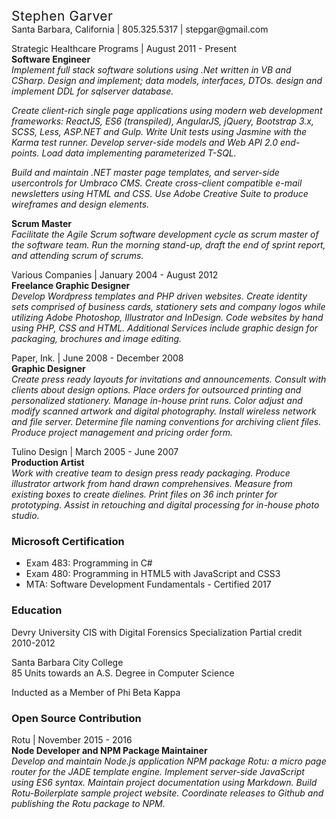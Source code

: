 <h2 style="font-weight: normal; letter-spacing: .5px; margin: 0;">Stephen Garver</h2>
Santa Barbara, California | 805.325.5317 | stepgar@gmail.com  

Strategic Healthcare Programs | August 2011 - Present  
**Software Engineer**  
_Implement full stack software solutions using .Net written in VB and CSharp. Design and implement; data models, interfaces, DTOs. design and implement DDL for sqlserver database._

_Create client-rich single page applications using modern web development frameworks: ReactJS, ES6 (transpiled), AngularJS, jQuery, Bootstrap 3.x, SCSS, Less, ASP.NET and Gulp. Write Unit tests using Jasmine with the Karma test runner. Develop server-side models and Web API 2.0 end-points. Load data implementing parameterized T-SQL._

_Build and maintain .NET master page templates, and server-side usercontrols for Umbraco CMS. Create cross-client compatible e-mail newsletters using HTML and CSS. Use Adobe Creative Suite to produce wireframes and design elements._

**Scrum Master**  
_Facilitate the Agile Scrum software development cycle as scrum master of the software team. Run the morning stand-up, draft the end of sprint report, and attending scrum of scrums._

Various Companies | January 2004 - August 2012  
**Freelance Graphic Designer**  
_Develop Wordpress templates and PHP driven websites. Create identity sets comprised of business cards, stationery sets and company logos while utilizing Adobe Photoshop, Illustrator and InDesign. Code websites by hand using PHP, CSS and HTML. Additional Services include graphic design for packaging, brochures and image editing._

Paper, Ink. | June 2008 - December 2008  
**Graphic Designer**  
_Create press ready layouts for invitations and announcements. Consult with clients about design options. Place orders for outsourced printing and personalized stationery. Manage in-house print runs. Color adjust and modify scanned artwork and digital photography. Install wireless network and file server. Determine file naming conventions for archiving client files. Produce project management and pricing order form._

Tulino Design | March 2005 - June 2007  
**Production Artist**  
_Work with creative team to design press ready packaging. Produce illustrator artwork from hand drawn comprehensives. Measure from existing boxes to create dielines. Print files on 36 inch printer for prototyping. Assist in retouching and digital processing for in-house photo studio._

### Microsoft Certification
- Exam 483: Programming in C# 
- Exam 480: Programming in HTML5 with JavaScript and CSS3
- MTA: Software Development Fundamentals - Certified 2017 

### Education
Devry University 
CIS with Digital Forensics Specialization 
Partial credit
2010-2012

Santa Barbara City College  
85 Units towards an A.S. Degree in Computer Science  

Inducted as a Member of Phi Beta Kappa

### Open Source Contribution 
Rotu | November 2015 - 2016  
**Node Developer and NPM Package Maintainer**  
_Develop and maintain Node.js application NPM package Rotu: a micro page router for the JADE template engine. Implement server-side JavaScript using ES6 syntax. Maintain project documentation using Markdown. Build Rotu-Boilerplate sample project website. Coordinate releases to Github and publishing the Rotu package to NPM._
